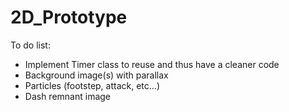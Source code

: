 # 2D_Prototype

To do list:
 - Implement Timer class to reuse and thus have a cleaner code
 - Background image(s) with parallax
 - Particles (footstep, attack, etc...)
 - Dash remnant image
